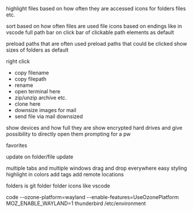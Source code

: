 highlight files based on how often they are accessed
icons for folders files etc.

sort based on how often files are used
file icons based on endings like in vscode
full path bar on click
bar of clickable path elements as default

preload paths that are often used
preload paths that could be clicked
show sizes of folders as default

right click

-   copy filename
-   copy filepath
-   rename
-   open terminal here
-   zip/unzip archive etc.
-   clone here
-   downsize images for mail
-   send file via mail downsized

show devices and how full they are
show encrypted hard drives and give possibility to directly open them prompting for a pw

favorites

update on folder/file update

multiple tabs and multiple windows
drag and drop everywhere
easy styling
highlight in colors
add tags
add remote locations

folders
is git folder
folder icons like vscode

code --ozone-platform=wayland --enable-features=UseOzonePlatform
MOZ_ENABLE_WAYLAND=1 thunderbird
/etc/environment
